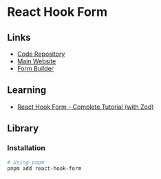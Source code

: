 # React Hook Form

<!--
https://github.com/pedroapfilho/acme-monorepo/tree/main/apps/web/src/app/(auth)/reset-password

https://github.com/documenso/documenso/blob/main/apps/web/src/components/forms/password.tsx
-->

## Links

- [Code Repository](https://github.com/react-hook-form/react-hook-form)
- [Main Website](https://react-hook-form.com)
- [Form Builder](https://react-hook-form.com/form-builder)

## Learning

- [React Hook Form - Complete Tutorial (with Zod)](https://youtube.com/watch?v=cc_xmawJ8Kg)

## Library

### Installation

```sh
# Using pnpm
pnpm add react-hook-form
```

<!-- ### Tips -->

<!-- #### TBD

```ts
const sleep = (ms: number) => new Promise((resolve) => setTimeout(resolve, ms))

await sleep(2000)
``` -->
